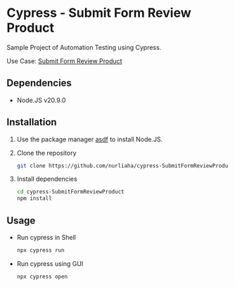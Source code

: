 # Cypress - Submit Form Review Product

Sample Project of Automation Testing using Cypress.

Use Case: [Submit Form Review Product](https://forms.office.com/pages/responsepage.aspx?id=is2XW8LLaEmfFhLKD9VwE9lpKmxdveNGmMWKETZvAWNUMzhBV1lYTlc1SDNRS00xRVg4OFhPODlQTS4u)

## Dependencies

- Node.JS v20.9.0

## Installation

1. Use the package manager [asdf](https://asdf-vm.com/) to install Node.JS.

2. Clone the repository

    ```bash
    git clone https://github.com/nurliaha/cypress-SubmitFormReviewProduct.git
    ```

3. Install dependencies

    ```bash
    cd cypress-SubmitFormReviewProduct
    npm install
    ```

## Usage

- Run cypress in Shell

    ```bash
    npx cypress run
    ```

- Run cypress using GUI

    ```bash
    npx cypress open
    ```
